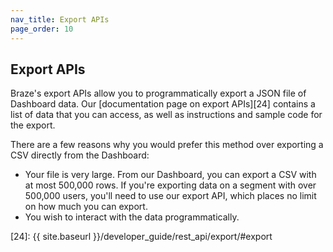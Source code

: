 ```yaml
---
nav_title: Export APIs
page_order: 10
---
```


## Export APIs

Braze's export APIs allow you to programmatically export a JSON file of Dashboard data. Our [documentation page on export APIs][24] contains a list of data that you can access, as well as instructions and sample code for the export.

There are a few reasons why you would prefer this method over exporting a CSV directly from the Dashboard:

 - Your file is very large. From our Dashboard, you can export a CSV with at most 500,000 rows. If you're exporting data on a segment with over 500,000 users, you'll need to use our export API, which places no limit on how much you can export.
 -  You wish to interact with the data programmatically.

[24]: {{ site.baseurl }}/developer_guide/rest_api/export/#export
